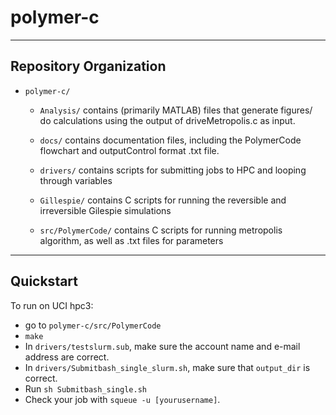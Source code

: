 # polymer-c

---

## Repository Organization

* `polymer-c/`

  - `Analysis/` contains (primarily MATLAB) files that generate figures/ do calculations using the output of driveMetropolis.c as input.

  - `docs/` contains documentation files, including the PolymerCode flowchart and outputControl format .txt file.

  - `drivers/` contains scripts for submitting jobs to HPC and looping through variables

  - `Gillespie/` contains C scripts for running the reversible and irreversible Gilespie simulations

  - `src/PolymerCode/` contains C scripts for running metropolis algorithm, as well as .txt files for parameters

---

## Quickstart

To run on UCI hpc3:

* go to `polymer-c/src/PolymerCode`
* `make`
* In `drivers/testslurm.sub`, make sure the account name and e-mail address are correct.
* In `drivers/Submitbash_single_slurm.sh`, make sure that `output_dir` is correct.
* Run `sh Submitbash_single.sh`
* Check your job with `squeue -u [yourusername]`.



